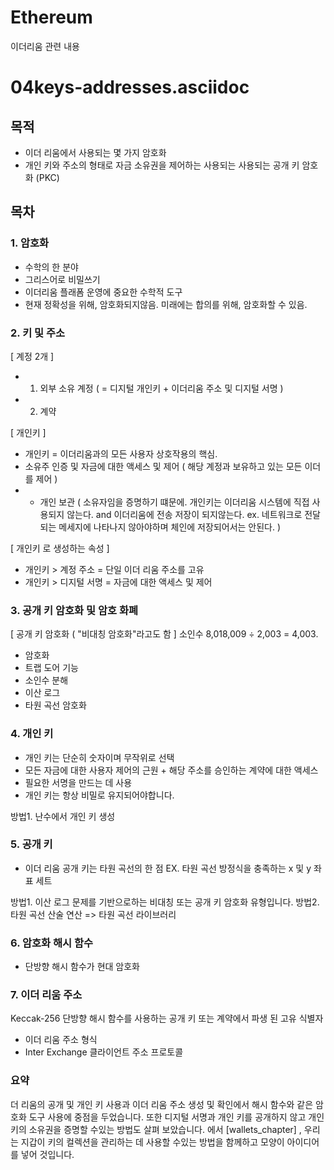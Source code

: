 # Ethereum
이더리움 관련 내용 

# 04keys-addresses.asciidoc
## 목적
* 이더 리움에서 사용되는 몇 가지 암호화
* 개인 키와 주소의 형태로 자금 소유권을 제어하는 사용되는 사용되는 공개 키 암호화 (PKC)




## 목차
### 1. 암호화
- 수학의 한 분야
- 그리스어로 비밀쓰기
- 이더리움 플래폼 운영에 중요한 수학적 도구
- 현재 정확성을 위해, 암호화되지않음. 미래에는 합의를 위해, 암호화할 수 있음.


### 2. 키 및 주소
[ 계정 2개 ] 
* 1. 외부 소유 계정 ( = 디지털 개인키 + 이더리움 주소 및 디지털 서명 ) 
* 2. 계약

[ 개인키 ]
- 개인키 = 이더리움과의 모든 사용자 상호작용의 핵심. 
- 소유주 인증 및 자금에 대한 액세스 및 제어 ( 해당 계정과 보유하고 있는 모든 이더를 제어 )
- - 개인 보관 
( 소유자임을 증명하기 떄문에. 개인키는 이더리움 시스템에 직접 사용되지 않는다. and 이더리움에 전송 저장이 되지않는다. ex. 네트워크로 전달되는 메세지에 나타나지 않아야하며 체인에 저장되어서는 안된다.  ) 

[ 개인키 로 생성하는 속성 ]
- 개인키 > 계정 주소 = 단일 이더 리움 주소를 고유
- 개인키 > 디지털 서명 = 자금에 대한 액세스 및 제어

### 3. 공개 키 암호화 및 암호 화폐
[ 공개 키 암호화 ( "비대칭 암호화"라고도 함 ] 
소인수 8,018,009 ÷ 2,003 = 4,003. 
- 암호화
- 트랩 도어 기능
- 소인수 분해
- 이산 로그
- 타원 곡선 암호화

### 4. 개인 키
- 개인 키는 단순히 숫자이며 무작위로 선택
- 모든 자금에 대한 사용자 제어의 근원 + 해당 주소를 승인하는 계약에 대한 액세스
- 필요한 서명을 만드는 데 사용
- 개인 키는 항상 비밀로 유지되어야합니다.  

방법1. 난수에서 개인 키 생성

### 5. 공개 키
- 이더 리움 공개 키는 타원 곡선의 한 점 EX.  타원 곡선 방정식을 충족하는 x 및 y 좌표 세트

방법1. 이산 로그 문제를 기반으로하는 비대칭 또는 공개 키 암호화 유형입니다.
방법2. 타원 곡선 산술 연산 => 타원 곡선 라이브러리


### 6. 암호화 해시 함수
- 단방향 해시 함수가 현대 암호화

### 7. 이더 리움 주소
 Keccak-256 단방향 해시 함수를 사용하는 공개 키 또는 계약에서 파생 된 고유 식별자
- 이더 리움 주소 형식
- Inter Exchange 클라이언트 주소 프로토콜

### 요약
더 리움의 공개 및 개인 키 사용과 이더 리움 주소 생성 및 확인에서 해시 함수와 같은 암호화 도구 사용에 중점을 두었습니다. 또한 디지털 서명과 개인 키를 공개하지 않고 개인 키의 소유권을 증명할 수있는 방법도 살펴 보았습니다. 에서 [wallets_chapter] , 우리는 지갑이 키의 컬렉션을 관리하는 데 사용할 수있는 방법을 함께하고 모양이 아이디어를 넣어 것입니다.
